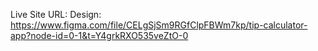 Live Site URL: 
Design: https://www.figma.com/file/CELgSjSm9RGfClpFBWm7kp/tip-calculator-app?node-id=0-1&t=Y4grkRXO535veZtO-0

